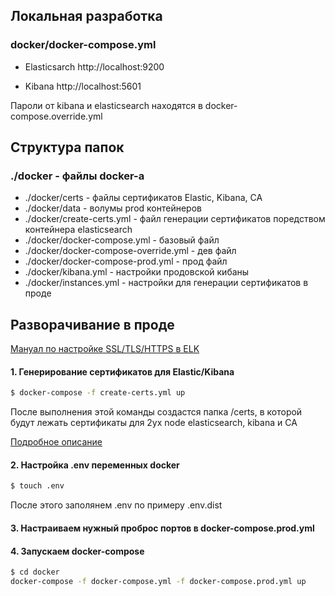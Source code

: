## Локальная разработка
### docker/docker-compose.yml
* Elasticsarch
http://localhost:9200

* Kibana
http://localhost:5601

Пароли от kibana  и elasticsearch находятся в docker-compose.override.yml

## Структура папок
### ./docker - файлы docker-a
* ./docker/certs - файлы сертификатов Elastic, Kibana, CA
* ./docker/data - волумы prod контейнеров
* ./docker/create-certs.yml - файл генерации сертификатов поредством контейнера elasticsearch
* ./docker/docker-compose.yml - базовый файл 
* ./docker/docker-compose-override.yml - дев файл 
* ./docker/docker-compose-prod.yml - прод файл
* ./docker/kibana.yml - настройки продовской кибаны
* ./docker/instances.yml - настройки для генерации сертификатов в проде 

## Разворачивание в проде
[Мануал по настройке SSL/TLS/HTTPS в ELK](https://www.elastic.co/blog/configuring-ssl-tls-and-https-to-secure-elasticsearch-kibana-beats-and-logstash)
#### 1. Генерирование сертификатов для Elastic/Kibana

```bash
$ docker-compose -f create-certs.yml up
```

После выполнения этой команды создастся папка /certs, в которой будут лежать сертификаты для 2ух node elasticsearch, kibana и CA

[Подробное описание](https://www.elastic.co/guide/en/elasticsearch/reference/current/configuring-tls-docker.html)

#### 2. Настройка .env переменных docker

```bash
$ touch .env
```

После этого заполянем .env по примеру .env.dist

#### 3. Настраиваем нужный проброс портов в docker-compose.prod.yml

#### 4. Запускаем docker-compose

```bash
$ cd docker
docker-compose -f docker-compose.yml -f docker-compose.prod.yml up
```